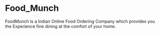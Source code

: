 # Food_Munch

FoodMunch is a Indian Online Food Ordering Company which provides you the Experience fine dining at the comfort of your home. 
